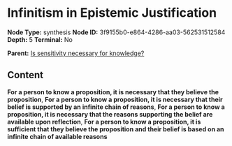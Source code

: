 # Infinitism in Epistemic Justification

**Node Type:** synthesis
**Node ID:** 3f9155b0-e864-4286-aa03-562531512584
**Depth:** 5
**Terminal:** No

**Parent:** [Is sensitivity necessary for knowledge?](is-sensitivity-necessary-for-knowledge-antithesis-6b5d8c30-3960-4881-858f-f94458e12d32.md)

## Content

**For a person to know a proposition, it is necessary that they believe the proposition**, **For a person to know a proposition, it is necessary that their belief is supported by an infinite chain of reasons**, **For a person to know a proposition, it is necessary that the reasons supporting the belief are available upon reflection**, **For a person to know a proposition, it is sufficient that they believe the proposition and their belief is based on an infinite chain of available reasons**
